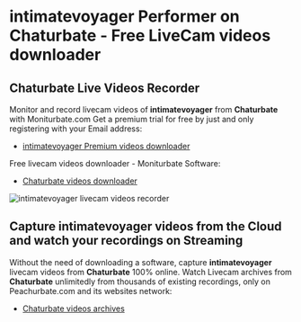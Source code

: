 # intimatevoyager Performer on Chaturbate - Free LiveCam videos downloader

## Chaturbate Live Videos Recorder

Monitor and record livecam videos of **intimatevoyager** from **Chaturbate** with Moniturbate.com
Get a premium trial for free by just and only registering with your Email address:
* [intimatevoyager Premium videos downloader](https://moniturbate.com/request-demo-licence-key.html)

Free livecam videos downloader - Moniturbate Software:
* [Chaturbate videos downloader](https://moniturbate.com/moniturbate-download-software.html)

![intimatevoyager livecam videos recorder](https://peachurnet.com/templates/moniturbate-software.png)


## Capture intimatevoyager videos from the Cloud and watch your recordings on Streaming

Without the need of downloading a software, capture **intimatevoyager** livecam videos from **Chaturbate** 100% online.
Watch Livecam archives from **Chaturbate** unlimitedly from thousands of existing recordings, only on Peachurbate.com and its websites network:
* [Chaturbate videos archives](https://peachurnet.com/)